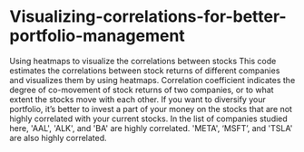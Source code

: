 # Visualizing-correlations-for-better-portfolio-management
Using heatmaps to visualize the correlations between stocks
This code estimates the correlations between stock returns of different companies and visualizes them by using heatmaps.
Correlation coefficient indicates the degree of co-movement of stock returns of two companies, or to what extent the stocks move with each other.
If you want to diversify your portfolio, it’s better to invest a part of your money on the stocks that are not highly correlated with your current stocks. In the list of companies studied here, 'AAL', 'ALK', and 'BA' are highly correlated. 'META', ‘MSFT’, and 'TSLA' are also highly correlated.
